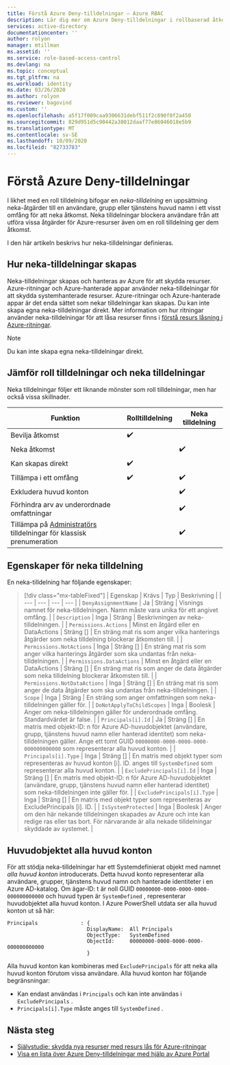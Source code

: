 ```yaml
---
title: Förstå Azure Deny-tilldelningar – Azure RBAC
description: Lär dig mer om Azure Deny-tilldelningar i rollbaserad åtkomst kontroll i Azure (Azure RBAC).
services: active-directory
documentationcenter: ''
author: rolyon
manager: mtillman
ms.assetid: ''
ms.service: role-based-access-control
ms.devlang: na
ms.topic: conceptual
ms.tgt_pltfrm: na
ms.workload: identity
ms.date: 03/26/2020
ms.author: rolyon
ms.reviewer: bagovind
ms.custom: ''
ms.openlocfilehash: a5f17f009caa9306631debf511f2c890f8f2a450
ms.sourcegitcommit: 829d951d5c90442a38012daaf77e86046018e5b9
ms.translationtype: MT
ms.contentlocale: sv-SE
ms.lasthandoff: 10/09/2020
ms.locfileid: "82733783"
---
```

# <a name="understand-azure-deny-assignments"></a>Förstå Azure Deny-tilldelningar

I likhet med en roll tilldelning bifogar en *neka-tilldelning* en uppsättning neka-åtgärder till en användare, grupp eller tjänstens huvud namn i ett visst omfång för att neka åtkomst. Neka tilldelningar blockera användare från att utföra vissa åtgärder för Azure-resurser även om en roll tilldelning ger dem åtkomst.

I den här artikeln beskrivs hur neka-tilldelningar definieras.

## <a name="how-deny-assignments-are-created"></a>Hur neka-tilldelningar skapas

Neka-tilldelningar skapas och hanteras av Azure för att skydda resurser. Azure-ritningar och Azure-hanterade appar använder neka-tilldelningar för att skydda systemhanterade resurser. Azure-ritningar och Azure-hanterade appar är det enda sättet som nekar tilldelningar kan skapas. Du kan inte skapa egna neka-tilldelningar direkt. Mer information om hur ritningar använder neka-tilldelningar för att låsa resurser finns i [förstå resurs låsning i Azure-ritningar](../governance/blueprints/concepts/resource-locking.md).

> [!NOTE]
> Du kan inte skapa egna neka-tilldelningar direkt.

## <a name="compare-role-assignments-and-deny-assignments"></a>Jämför roll tilldelningar och neka tilldelningar

Neka tilldelningar följer ett liknande mönster som roll tilldelningar, men har också vissa skillnader.

| Funktion | Rolltilldelning | Neka tilldelning |
| --- | --- | --- |
| Bevilja åtkomst | :heavy_check_mark: |  |
| Neka åtkomst |  | :heavy_check_mark: |
| Kan skapas direkt | :heavy_check_mark: |  |
| Tillämpa i ett omfång | :heavy_check_mark: | :heavy_check_mark: |
| Exkludera huvud konton |  | :heavy_check_mark: |
| Förhindra arv av underordnade omfattningar |  | :heavy_check_mark: |
| Tillämpa på [Administratörs](rbac-and-directory-admin-roles.md) tilldelningar för klassisk prenumeration |  | :heavy_check_mark: |

## <a name="deny-assignment-properties"></a>Egenskaper för neka tilldelning

 En neka-tilldelning har följande egenskaper:

> [!div class="mx-tableFixed"]
> | Egenskap | Krävs | Typ | Beskrivning |
> | --- | --- | --- | --- |
> | `DenyAssignmentName` | Ja | Sträng | Visnings namnet för neka-tilldelningen. Namn måste vara unika för ett angivet omfång. |
> | `Description` | Inga | Sträng | Beskrivningen av neka-tilldelningen. |
> | `Permissions.Actions` | Minst en åtgärd eller en DataActions | Sträng [] | En sträng mat ris som anger vilka hanterings åtgärder som neka tilldelning blockerar åtkomsten till. |
> | `Permissions.NotActions` | Inga | Sträng [] | En sträng mat ris som anger vilka hanterings åtgärder som ska undantas från neka-tilldelningen. |
> | `Permissions.DataActions` | Minst en åtgärd eller en DataActions | Sträng [] | En sträng mat ris som anger de data åtgärder som neka tilldelning blockerar åtkomsten till. |
> | `Permissions.NotDataActions` | Inga | Sträng [] | En sträng mat ris som anger de data åtgärder som ska undantas från neka-tilldelningen. |
> | `Scope` | Inga | Sträng | En sträng som anger omfattningen som neka-tilldelningen gäller för. |
> | `DoNotApplyToChildScopes` | Inga | Boolesk | Anger om neka-tilldelningen gäller för underordnade omfång. Standardvärdet är false. |
> | `Principals[i].Id` | Ja | Sträng [] | En matris med objekt-ID: n för Azure AD-huvudobjektet (användare, grupp, tjänstens huvud namn eller hanterad identitet) som neka-tilldelningen gäller. Ange ett tomt GUID `00000000-0000-0000-0000-000000000000` som representerar alla huvud konton. |
> | `Principals[i].Type` | Inga | Sträng [] | En matris med objekt typer som representeras av huvud konton [i]. ID. anges till `SystemDefined` som representerar alla huvud konton. |
> | `ExcludePrincipals[i].Id` | Inga | Sträng [] | En matris med objekt-ID: n för Azure AD-huvudobjektet (användare, grupp, tjänstens huvud namn eller hanterad identitet) som neka-tilldelningen inte gäller för. |
> | `ExcludePrincipals[i].Type` | Inga | Sträng [] | En matris med objekt typer som representeras av ExcludePrincipals [i]. ID. |
> | `IsSystemProtected` | Inga | Boolesk | Anger om den här nekande tilldelningen skapades av Azure och inte kan redige ras eller tas bort. För närvarande är alla nekade tilldelningar skyddade av systemet. |

## <a name="the-all-principals-principal"></a>Huvudobjektet alla huvud konton

För att stödja neka-tilldelningar har ett Systemdefinierat objekt med namnet *alla huvud konton* introducerats. Detta huvud konto representerar alla användare, grupper, tjänstens huvud namn och hanterade identiteter i en Azure AD-katalog. Om ägar-ID: t är noll GUID `00000000-0000-0000-0000-000000000000` och huvud typen är `SystemDefined` , representerar huvudobjektet alla huvud konton. I Azure PowerShell utdata ser alla huvud konton ut så här:

```azurepowershell
Principals              : {
                          DisplayName:  All Principals
                          ObjectType:   SystemDefined
                          ObjectId:     00000000-0000-0000-0000-000000000000
                          }
```

Alla huvud konton kan kombineras med `ExcludePrincipals` för att neka alla huvud konton förutom vissa användare. Alla huvud konton har följande begränsningar:

- Kan endast användas i `Principals` och kan inte användas i `ExcludePrincipals` .
- `Principals[i].Type` måste anges till `SystemDefined` .

## <a name="next-steps"></a>Nästa steg

* [Självstudie: skydda nya resurser med resurs lås för Azure-ritningar](../governance/blueprints/tutorials/protect-new-resources.md)
* [Visa en lista över Azure Deny-tilldelningar med hjälp av Azure Portal](deny-assignments-portal.md)
